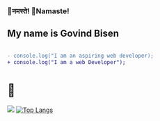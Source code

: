 ###   🙏नमस्ते!  🙏Namaste!  
##    My name is Govind Bisen
```diff

- console.log("I am an aspiring web developer);
+ console.log("I am a web Developer");
```

# 🧿 
<img 
   src="https://github-readme-stats.vercel.app/api?username=govindbisen&show_icons=true&theme=dracula" 
/>
[![Top Langs](https://github-readme-stats.vercel.app/api/top-langs/?username=govindbisen&layout=compact&langs_count=8)](https://github.com/anuraghazra/github-readme-stats)

    

<!--
**govindbisen/govindbisen** is a ✨ _special_ ✨ repository because its `README.md` (this file) appears on your GitHub profile.

Here are some ideas to get you started:

- 🔭 I’m currently working on ...
- 🌱 I’m currently learning ...
- 👯 I’m looking to collaborate on ...
- 🤔 I’m looking for help with ...
- 💬 Ask me about ...
- 📫 How to reach me: ...
- 😄 Pronouns: ...
- ⚡ Fun fact: ...
-->
